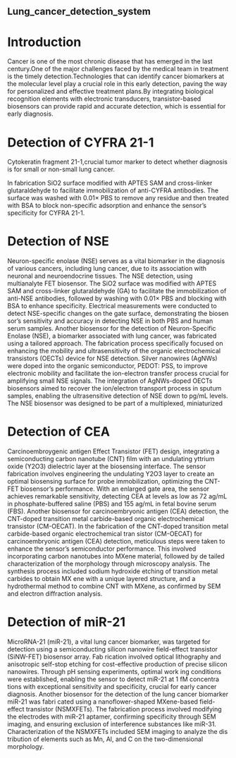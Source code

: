 ## Lung_cancer_detection_system
# Introduction
Cancer is one of the most chronic disease that has emerged in the last century.One of the major challenges faced by the medical team in treatment is the timely detection.Technologies that can identify cancer biomarkers at the molecular level play a crucial role in this early detection, paving the way for personalized and effective treatment plans.By integrating biological recognition elements with electronic transducers, transistor-based biosensors can provide rapid and accurate detection, which is essential for early diagnosis.

# Detection of CYFRA 21-1
Cytokeratin fragment 21-1,crucial tumor marker to detect whether diagnosis is for small or non-small lung cancer.

In fabrication SiO2 surface modified with APTES SAM and cross-linker glutaraldehyde to facilitate immobilization of anti-CYFRA antibodies. The surface was washed with 0.01× PBS to remove any residue and then treated with BSA to block non-specific adsorption and enhance the sensor’s specificity for CYFRA 21-1.

# Detection of NSE
Neuron-specific enolase (NSE) serves as a vital biomarker in the diagnosis of various cancers, including lung cancer, due to its association with neuronal and neuroendocrine tissues. The NSE detection, using multianalyte FET biosensor.
The SiO2 surface was modified with APTES SAM and cross-linker glutaraldehyde (GA) to facilitate the immobilization of anti-NSE antibodies, followed by washing with 0.01× PBS and blocking with BSA to enhance specificity. Electrical measurements were conducted to detect NSE-specific changes on the gate surface, demonstrating the biosen sor’s sensitivity and accuracy in detecting NSE in both PBS and human serum samples. Another biosensor for the detection of Neuron-Specific Enolase (NSE), a biomarker associated with lung cancer, was fabricated using a tailored approach. The fabrication process specifically focused on enhancing the mobility and ultrasensitivity of the organic electrochemical transistors (OECTs) device for NSE detection. Silver nanowires (AgNWs) were doped into the organic semiconductor, PEDOT: PSS, to improve electronic mobility and facilitate the ion-electron transfer process crucial for amplifying small NSE signals. The integration of AgNWs-doped OECTs biosensors aimed to recover the ion/electron transport process in sputum samples, enabling the ultrasensitive detection of NSE down to pg/mL levels. The NSE biosensor was designed to be part of a multiplexed, miniaturized 

# Detection of CEA
Carcinoembroygenic antigen 
Effect Transistor (FET) design, integrating a semiconducting carbon nanotube (CNT) film with an undulating yttrium oxide (Y2O3) dielectric layer at the biosensing interface. The sensor fabrication involves engineering the undulating Y2O3 layer to create an optimal biosensing surface for probe immobilization, optimizing the CNT-FET biosensor’s performance. With an enlarged gate area, the sensor achieves remarkable sensitivity, detecting CEA at levels as low as 72 ag/mL in phosphate-buffered saline (PBS) and 155 ag/mL in fetal bovine serum (FBS). Another biosensor for carcinoembryonic antigen (CEA) detection, the CNT-doped transition metal carbide-based organic electrochemical transistor (CM-OECAT). In the fabrication of the CNT-doped transition metal carbide-based organic electrochemical tran sistor (CM-OECAT) for carcinoembryonic antigen (CEA) detection, meticulous steps were taken to enhance the sensor’s semiconductor performance. This involved incorporating carbon nanotubes into MXene material, followed by de tailed characterization of the morphology through microscopy analysis. The synthesis process included sodium hydroxide etching of transition metal carbides to obtain MX ene with a unique layered structure, and a hydrothermal method to combine CNT with MXene, as confirmed by SEM and electron diffraction analysis.
# Detection of miR-21
MicroRNA-21 (miR-21), a vital lung cancer biomarker, was targeted for detection using a semiconducting silicon nanowire field-effect transistor (SiNW-FET) biosensor array. Fab rication involved optical lithography and anisotropic self-stop etching for cost-effective production of precise silicon nanowires. Through pH sensing experiments, optimal work ing conditions were established, enabling the sensor to detect miR-21 at 1 fM concentra tions with exceptional sensitivity and specificity, crucial for early cancer diagnosis. Another biosensor for the detection of the lung cancer biomarker miR-21 was fabri cated using a nanoflower-shaped MXene-based field-effect transistor (NSMXFETs). The fabrication process involved modifying the electrodes with miR-21 aptamer, confirming specificity through SEM imaging, and ensuring exclusion of interference substances like miR-31. Characterization of the NSMXFETs included SEM imaging to analyze the dis tribution of elements such as Mn, Al, and C on the two-dimensional morphology.



